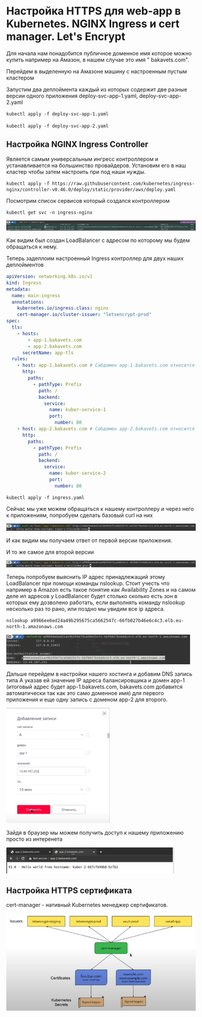 # Настройка HTTPS для web-app в Kubernetes. NGINX Ingress и cert manager. Let's Encrypt

Для начала нам понадобится публичное доменное имя которое можно купить например на Амазон, в нашем случае это имя "
bakavets.com".

Перейдем в выделенную на Амазоне машину с настроенным пустым кластером

Запустим два деплоймента каждый из которых содержит две разные версии одного приложения deploy-svc-app-1.yaml,
deploy-svc-app-2.yaml

    kubectl apply -f deploy-svc-app-1.yaml

    kubectl apply -f deploy-svc-app-2.yaml

## Настройка NGINX Ingress Controller

Является самым универсальным ингресс контроллером и устанавливается на большинство провайдеров. Установим его в наш
кластер чтобы затем настроить при под наши нужды.

    kubectl apply -f https://raw.githubusercontent.com/kubernetes/ingress-nginx/controller-v0.46.0/deploy/static/provider/aws/deploy.yaml

Посмотрим список сервисов который создался контроллером

    kubectl get svc -n ingress-nginx

![img.png](img.png)

Как видим был создан LoadBalancer с адресом по которому мы будем обращаться к нему.

Теперь задеплоим настроенный Ingress контроллер для двух наших деплойментов

```yaml
apiVersion: networking.k8s.io/v1
kind: Ingress
metadata:
  name: main-ingress
  annotations:
    kubernetes.io/ingress.class: nginx
    cert-manager.io/cluster-issuer: "letsencrypt-prod"
spec:
  tls:
    - hosts:
        - app-1.bakavets.com
        - app-2.bakavets.com
      secretName: app-tls
  rules:
    - host: app-1.bakavets.com # Сабдомен app-1.bakavets.com относится к первому приложению 
      http:
        paths:
          - pathType: Prefix
            path: /
            backend:
              service:
                name: kuber-service-1
                port:
                  number: 80
    - host: app-2.bakavets.com # Сабдомен app-2.bakavets.com относится к второму приложению
      http:
        paths:
          - pathType: Prefix
            path: /
            backend:
              service:
                name: kuber-service-2
                port:
                  number: 80
```

    kubectl apply -f ingress.yaml

Сейчас мы уже можем обращаться к нашему контроллеру и через него к приложениям, попробуем сделать базовый curl на них

![img_1.png](img_1.png)

И как видим мы получаем ответ от первой версии приложения.

И то же самое для второй версии

![img_2.png](img_2.png)

Теперь попробуем выяснить IP адрес принадлежащий этому LoadBalancer при помощи команды nslookup. Стоит учесть что
например в Amazon есть такое понятие как Availability Zones и на самом деле ип адресов у LoadBalancer будет столько
сколько есть зон в которых ему дозволено работать, если выполнять команду nslookup несколько раз то рано, или поздно мы
увидим все ip адреса.

    nslookup a9966ee6ed24a49b295675ca5662547c-66fb027b46e6c4c3.elb.eu-north-1.amazonaws.com

![img_3.png](img_3.png)

Дальше перейдем в настройки нашего хостинга и добавим DNS запись типа А указав ей значение IP адреса балансировщика и
домен app-1 (итоговый адрес будет app-1.bakavets.com, bakavets.com добавится автоматически так как это само доменное
имя) для первого приложения и еще одну запись с доменом app-2 для второго.

![img_4.png](img_4.png)

Зайдя в браузер мы можем получить доступ к нашему приложению просто из интеренета

![img_5.png](img_5.png)

## Настройка HTTPS сертификата

cert-manager - нативный Kubernetes менеджер сертификатов. 

![img_6.png](img_6.png)

